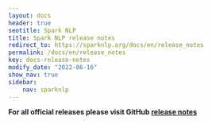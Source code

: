 ```yaml
---
layout: docs
header: true
seotitle: Spark NLP
title: Spark NLP release notes
redirect_to: https://sparknlp.org/docs/en/release_notes
permalink: /docs/en/release_notes
key: docs-release-notes
modify_date: "2022-06-16"
show_nav: true
sidebar:
    nav: sparknlp
---
```


**For all official releases please visit GitHub [release notes](https://github.com/JohnSnowLabs/spark-nlp/releases/)**
